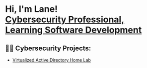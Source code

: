 <h1>Hi, I'm Lane! <br/><a href="https://github.com/lanejnelson"<a href="https://www.linkedin.com/in/lanejnelson/">Cybersecurity Professional, Learning Software Development</a>
<h2>👨‍💻 Cybersecurity Projects:</h2>

 - [Virtualized Active Directory Home Lab](https://github.com/lanejnelson/AD-Homelab)

